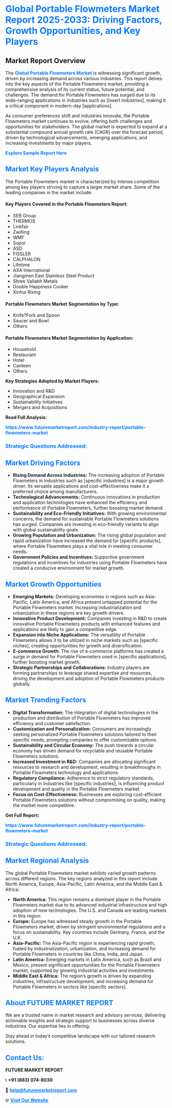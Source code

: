<h1 style="color: #007BFF;">Global Portable Flowmeters Market Report 2025-2033: Driving Factors, Growth Opportunities, and Key Players</h1>

<section id="overview">
<h2>Market Report Overview</h2>
<p>The <a href="https://www.futuremarketreport.com/industry-report/portable-flowmeters-market" style="color: #007BFF; text-decoration: none;"><strong>Global Portable Flowmeters Market</strong></a> is witnessing significant growth, driven by increasing demand across various industries. This report delves into the key aspects of the Portable Flowmeters market, providing a comprehensive analysis of its current status, future potential, and challenges. The demand for Portable Flowmeters has surged due to its wide-ranging applications in industries such as [insert industries], making it a critical component in modern-day [applications].</p>
<p>As consumer preferences shift and industries innovate, the Portable Flowmeters market continues to evolve, offering both challenges and opportunities for stakeholders. The global market is expected to expand at a substantial compound annual growth rate (CAGR) over the forecast period, driven by technological advancements, emerging applications, and increasing investments by major players.</p>
</section>

<section id="overview">
<p><a href="https://www.futuremarketreport.com/request-sample/reportId=37404" style="color: #007BFF; text-decoration: none;"><strong>Explore Sample Report Here</strong></a></p>
</section>

<section id="key-players">
<h2 style="color: #007BFF;">Market Key Players Analysis</h2>
<p>The Portable Flowmeters market is characterized by intense competition among key players striving to capture a larger market share. Some of the leading companies in the market include:</p>
<h4>Key Players Covered in the Portable Flowmeters Report:</h4>
<ul><li>SEB Group</li><li>THERMOS</li><li>Linkfair</li><li>Zwilling</li><li>WMF</li><li>Supor</li><li>ASD</li><li>FISSLER</li><li>CALPHALON</li><li>Lifetime</li><li>AXA International</li><li>Jiangmen East Stainless Steel Product</li><li>Shree Vallabh Metals</li><li>Double Happiness Cooker</li><li>Xinhui Rixing</li></ul>
<h4>Portable Flowmeters Market Segmentation by Type:</h4>
<ul><li>Knife?Fork and Spoon</li><li>Saucer and Bowl</li><li>Others</li></ul>

<h4>Portable Flowmeters Market Segmentation by Application:</h4>
<ul><li>Household</li><li>Restaurant</li><li>Hotel</li><li>Canteen</li><li>Others</li></ul>
<p><strong>Key Strategies Adopted by Market Players:</strong></p>
<ul>
<li>Innovation and R&D</li>
<li>Geographical Expansion</li>
<li>Sustainability Initiatives</li>
<li>Mergers and Acquisitions</li>
</ul>
</section>

<section>
<p><strong>Read Full Analysis: </strong></p><a href="https://www.futuremarketreport.com/industry-report/portable-flowmeters-market" style="color: #007BFF; text-decoration: none;"><strong>https://www.futuremarketreport.com/industry-report/portable-flowmeters-market</strong></a>
<h3 style="color: #007BFF;">Strategic Questions Addressed:</h3>
</section>

<section id="driving-factors">
<h2 style="color: #007BFF;">Market Driving Factors</h2>
<ul>
<li><strong>Rising Demand Across Industries:</strong> The increasing adoption of Portable Flowmeters in industries such as [specific industries] is a major growth driver. Its versatile applications and cost-effectiveness make it a preferred choice among manufacturers.</li>
<li><strong>Technological Advancements:</strong> Continuous innovations in production and application technologies have enhanced the efficiency and performance of Portable Flowmeters, further boosting market demand.</li>
<li><strong>Sustainability and Eco-Friendly Initiatives:</strong> With growing environmental concerns, the demand for sustainable Portable Flowmeters solutions has surged. Companies are investing in eco-friendly variants to align with global sustainability goals.</li>
<li><strong>Growing Population and Urbanization:</strong> The rising global population and rapid urbanization have increased the demand for [specific products], where Portable Flowmeters plays a vital role in meeting consumer needs.</li>
<li><strong>Government Policies and Incentives:</strong> Supportive government regulations and incentives for industries using Portable Flowmeters have created a conducive environment for market growth.</li>
</ul>
</section>

<section id="growth-opportunities">
<h2 style="color: #007BFF;">Market Growth Opportunities</h2>
<ul>
<li><strong>Emerging Markets:</strong> Developing economies in regions such as Asia-Pacific, Latin America, and Africa present untapped potential for the Portable Flowmeters market. Increasing industrialization and urbanization in these regions are key growth drivers.</li>
<li><strong>Innovative Product Development:</strong> Companies investing in R&D to create innovative Portable Flowmeters products with enhanced features and applications are likely to gain a competitive edge.</li>
<li><strong>Expansion into Niche Applications:</strong> The versatility of Portable Flowmeters allows it to be utilized in niche markets such as [specific niches], creating opportunities for growth and diversification.</li>
<li><strong>E-commerce Growth:</strong> The rise of e-commerce platforms has created a surge in demand for Portable Flowmeters used in [specific applications], further boosting market growth.</li>
<li><strong>Strategic Partnerships and Collaborations:</strong> Industry players are forming partnerships to leverage shared expertise and resources, driving the development and adoption of Portable Flowmeters products globally.</li>
</ul>
</section>

<section id="trending-factors">
<h2 style="color: #007BFF;">Market Trending Factors</h2>
<ul>
<li><strong>Digital Transformation:</strong> The integration of digital technologies in the production and distribution of Portable Flowmeters has improved efficiency and customer satisfaction.</li>
<li><strong>Customization and Personalization:</strong> Consumers are increasingly seeking personalized Portable Flowmeters solutions tailored to their specific needs, prompting companies to offer customizable options.</li>
<li><strong>Sustainability and Circular Economy:</strong> The push towards a circular economy has driven demand for recyclable and reusable Portable Flowmeters solutions.</li>
<li><strong>Increased Investment in R&D:</strong> Companies are allocating significant resources to research and development, resulting in breakthroughs in Portable Flowmeters technology and applications.</li>
<li><strong>Regulatory Compliance:</strong> Adherence to strict regulatory standards, particularly in industries like [specific industries], is influencing product development and quality in the Portable Flowmeters market.</li>
<li><strong>Focus on Cost-Effectiveness:</strong> Businesses are exploring cost-efficient Portable Flowmeters solutions without compromising on quality, making the market more competitive.</li>
</ul>
</section>

<section>
<p><strong>Get Full Report: </strong></p><a href="https://www.futuremarketreport.com/industry-report/portable-flowmeters-market" style="color: #007BFF; text-decoration: none;"><strong>https://www.futuremarketreport.com/industry-report/portable-flowmeters-market</strong></a>
<h3 style="color: #007BFF;">Strategic Questions Addressed:</h3>
</section>


<section id="regional-analysis">
<h2 style="color: #007BFF;">Market Regional Analysis</h2>
<p>The global Portable Flowmeters market exhibits varied growth patterns across different regions. The key regions analyzed in this report include North America, Europe, Asia-Pacific, Latin America, and the Middle East & Africa:</p>
<ul>
<li><strong>North America:</strong> This region remains a dominant player in the Portable Flowmeters market due to its advanced industrial infrastructure and high adoption of new technologies. The U.S. and Canada are leading markets in this region.</li>
<li><strong>Europe:</strong> Europe has witnessed steady growth in the Portable Flowmeters market, driven by stringent environmental regulations and a focus on sustainability. Key countries include Germany, France, and the U.K.</li>
<li><strong>Asia-Pacific:</strong> The Asia-Pacific region is experiencing rapid growth, fueled by industrialization, urbanization, and increasing demand for Portable Flowmeters in countries like China, India, and Japan.</li>
<li><strong>Latin America:</strong> Emerging markets in Latin America, such as Brazil and Mexico, present significant opportunities for the Portable Flowmeters market, supported by growing industrial activities and investments.</li>
<li><strong>Middle East & Africa:</strong> The region’s growth is driven by expanding industries, infrastructure development, and increasing demand for Portable Flowmeters in sectors like [specific sectors].</li>
</ul>
</section>

<footer>
<h2 style="color: #007BFF;">About FUTURE MARKET REPORT</h2>
<p>We are a trusted name in market research and advisory services, delivering actionable insights and strategic support to businesses across diverse industries. Our expertise lies in offering:</p>

<p>Stay ahead in today’s competitive landscape with our tailored research solutions.</p>

<h2 style="color: #007BFF;">Contact Us:</h2>
<p><strong>FUTURE MARKET REPORT</strong></p>
<p>📞 <strong>+91 (883) 074-8030</strong></p>
<p>📧 <strong><a href="mailto:help@futuremarketreport.com" style="color: #007BFF;">help@futuremarketreport.com</a></strong></p>
<p>🌐 <strong><a href="https://www.futuremarketreport.com/" style="color: #007BFF;">Visit Our Website</a></strong></p>
</footer>